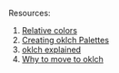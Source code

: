 Resources:
1. [Relative colors](https://developer.mozilla.org/en-US/docs/Web/CSS/CSS_colors/Relative_colors)
2. [Creating oklch Palettes](https://developer.chrome.com/blog/css-relative-color-syntax)
3. [oklch explained](https://www.learnwithjason.dev/blog/oklch-better-color-css-browser/)
4. [Why to move to oklch](https://evilmartians.com/chronicles/oklch-in-css-why-quit-rgb-hsl)
